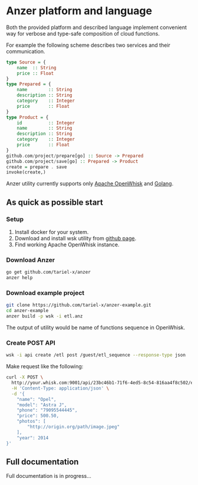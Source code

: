 # Anzer platform and language

Both the provided platform and described language implement 
convenient way for verbose and type-safe composition of cloud functions.

For example the following scheme describes two services and 
their communication.

```haskell
type Source = {
    name  :: String
    price :: Float
}
type Prepared = {
    name        :: String
    description :: String
    category    :: Integer
    price       :: Float
}
type Product = {
    id          :: Integer
    name        :: String
    description :: String
    category    :: Integer
    price       :: Float
}
github.com/project/prepare[go] :: Source -> Prepared
github.com/project/save[go] :: Prepared -> Product
create = prepare . save
invoke(create,)
```

Anzer utility currently supports only [Apache OpenWhisk](http://openwhisk.apache.org/) and [Golang](https://golang.org/).

## As quick as possible start

### Setup

1. Install docker for your system.
2. Download and install wsk utility from [github page](https://github.com/apache/incubator-openwhisk-cli/releases).
3. Find working Apache OpenWhisk instance.

### Download Anzer

```bash
go get github.com/tariel-x/anzer
anzer help
```

### Download example project

```bash
git clone https://github.com/tariel-x/anzer-example.git
cd anzer-example
anzer build -p wsk -i etl.anz
```

The output of utility would be name of functions sequence in OpenWhisk.

### Create POST API

```bash
wsk -i api create /etl post /guest/etl_sequence --response-type json
```

Make request like the following:

```bash
curl -X POST \
  http://your.whisk.com:9001/api/23bc46b1-71f6-4ed5-8c54-816aa4f8c502/etl \
  -H 'Content-Type: application/json' \
  -d '{
    "name": "Opel",
    "model": "Astra J",
    "phone": "79095544445",
    "price": 500.50,
    "photos": [
    	"http://origin.org/path/image.jpeg"	
    ],
    "year": 2014
}'
```

## Full documentation

Full documentation is in progress...